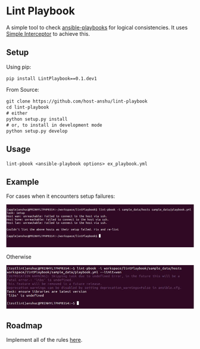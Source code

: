 # Lint Playbook

A simple tool to check [ansible-playbooks](http://docs.ansible.com/ansible/playbooks.html) for 
logical consistencies. It uses [Simple Interceptor](https://github.com/host-anshu/simpleInterceptor) 
to achieve this.

## Setup

Using pip:

    pip install LintPlaybook==0.1.dev1

From Source:

    git clone https://github.com/host-anshu/lint-playbook
    cd lint-playbook
    # either
    python setup.py install
    # or, to install in development mode
    python setup.py develop

## Usage

    lint-pbook <ansible-playbook options> ex_playbook.yml

## Example

For cases when it encounters setup failures:

![Setup Failure](sample_data/setup_failure.jpg?raw=true "Setup Failure")

Otherwise

![Linter Output](sample_data/output.jpg?raw=true "Linter Output")

## Roadmap

Implement all of the rules [here](https://github.com/host-anshu/ansible-lint-rules/tree/master/rules).
